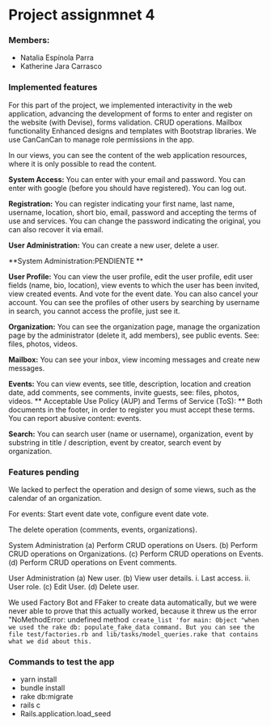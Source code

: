 # Project assignmnet 4

### Members:
* Natalia Espínola Parra
* Katherine Jara Carrasco

### Implemented features
For this part of the project, we implemented interactivity in the web application, advancing the development of forms to enter and register on the website (with Devise), forms validation. CRUD operations. Mailbox functionality Enhanced designs and templates with Bootstrap libraries. We use CanCanCan to manage role permissions in the app.

In our views, you can see the content of the web application resources, where it is only possible to read the content.


**System Access:** You can enter with your email and password. You can enter with google (before you should have registered). You can log out.

**Registration:** You can register indicating your first name, last name, username, location, short bio, email, password and accepting the terms of use and services. You can change the password indicating the original, you can also recover it via email.

**User Administration:** You can create a new user, delete a user. 

**System Administration:PENDIENTE **

**User Profile:** You can view the user profile, edit the user profile, edit user fields (name, bio, location), view events to which the user has been invited, view created events. And vote for the event date. You can also cancel your account. You can see the profiles of other users by searching by username in search, you cannot access the profile, just see it.

**Organization:** You can see the organization page, manage the organization page by the administrator (delete it, add members), see public events. See: files, photos, videos.

**Mailbox:** You can see your inbox, view incoming messages and create new messages.

**Events:** You can view events, see title, description, location and creation date, add comments, see comments, invite guests, see: files, photos, videos.
** Acceptable Use Policy (AUP) and Terms of Service (ToS): ** Both documents in the footer, in order to register you must accept these terms. You can report abusive content: events.

**Search:** You can search user (name or username), organization, event by substring in title / description, event by creator, search event by organization.


### Features pending
We lacked to perfect the operation and design of some views, such as the calendar of an organization.

For events: Start event date vote, configure event date vote.

The delete operation (comments, events, organizations).

System Administration
(a) Perform CRUD operations on Users.
(b) Perform CRUD operations on Organizations.
(c) Perform CRUD operations on Events.
(d) Perform CRUD operations on Event comments.

User Administration
(a) New user.
(b) View user details.
i. Last access. ii. User role.
(c) Edit User.
(d) Delete user.

We used Factory Bot and FFaker to create data automatically, but we were never able to prove that this actually worked, because it threw us the error "NoMethodError: undefined method` create_list 'for main: Object "when we used the rake db: populate_fake_data command. But you can see the file test/factories.rb and lib/tasks/model_queries.rake that contains what we did about this.`


### Commands to test the app
* yarn install
* bundle install
* rake db:migrate
* rails c
* Rails.application.load_seed
